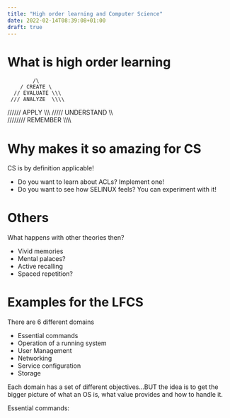 ```yaml
---
title: "High order learning and Computer Science"
date: 2022-02-14T08:39:08+01:00
draft: true
---
```


# What is high order learning

            /\ 
        / CREATE \
      // EVALUATE \\\
     /// ANALYZE  \\\\
   ////// APPLY  \\\\\\
  ///// UNDERSTAND \\\\\
//////// REMEMBER \\\\\\\\

# Why makes it so amazing for CS

CS is by definition applicable! 

* Do you want to learn about ACLs? Implement one!
* Do you want to see how SELINUX feels? You can experiment with it!

# Others

What happens with other theories then?

* Vivid memories
* Mental palaces?
* Active recalling 
* Spaced repetition?

# Examples for the LFCS

There are 6 different domains

* Essential commands
* Operation of a running system
* User Management
* Networking
* Service configuration
* Storage

Each domain has a set of different objectives...BUT the idea is to get the bigger picture of what an OS is, what value provides and how to handle it.

Essential commands:


